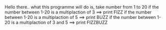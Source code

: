 Hello there..
  what this programme will do is,
  take number from 1 to 20 if the number between 1-20 is a multiplaction of 3 ==> print FIZZ
  if the number between 1-20 is a multiplaction of 5 ==> print BUZZ 
  if the number between 1-20 is a multiplaction of 3 and 5 ==> print FIZZBUZZ
